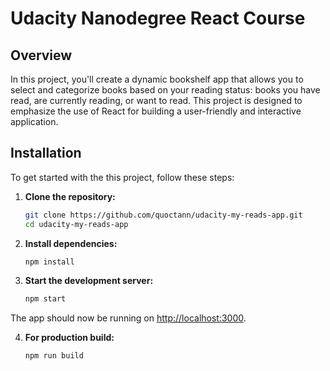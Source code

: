 # Udacity Nanodegree React Course

## Overview

In this project, you'll create a dynamic bookshelf app that allows you to select
and categorize books based on your reading status: books you have read, are
currently reading, or want to read. This project is designed to emphasize the
use of React for building a user-friendly and interactive application.

## Installation

To get started with the this project, follow these steps:

1. **Clone the repository:**

   ```bash
   git clone https://github.com/quoctann/udacity-my-reads-app.git
   cd udacity-my-reads-app
   ```

2. **Install dependencies:**

   ```bash
   npm install
   ```

3. **Start the development server:**
   ```bash
   npm start
   ```

The app should now be running on [http://localhost:3000](http://localhost:3000).

4. **For production build:**

   ```bash
   npm run build
   ```
